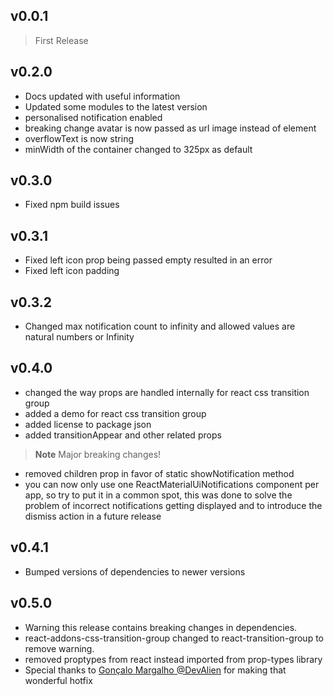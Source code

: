 ## v0.0.1
> First Release

## v0.2.0
* Docs updated with useful information
* Updated some modules to the latest version
* personalised notification enabled
* breaking change avatar is now passed as url image instead of element
* overflowText is now string
* minWidth of the container changed to 325px as default

## v0.3.0
* Fixed npm build issues

## v0.3.1
* Fixed left icon prop being passed empty resulted in an error
* Fixed left icon padding

## v0.3.2
* Changed max notification count to infinity and allowed values are natural numbers or Infinity

## v0.4.0
* changed the way props are handled internally for react css transition group
* added a demo for react css transition group
* added license to package json
* added transitionAppear and other related props

> **Note** Major breaking changes!

* removed children prop in favor of static showNotification method
* you can now only use one ReactMaterialUiNotifications component per app, so try to put it in a common spot, this was done to solve the problem of incorrect notifications getting displayed and to introduce the dismiss action in a future release

## v0.4.1
* Bumped versions of dependencies to newer versions

## v0.5.0
* Warning this release contains breaking changes in dependencies.
* react-addons-css-transition-group changed to react-transition-group to remove warning.
* removed proptypes from react instead imported from prop-types library 
* Special thanks to [Gonçalo Margalho @DevAlien](https://github.com/DevAlien) for making that wonderful hotfix